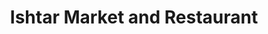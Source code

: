 ---
title: "Ishtar Market and Restaurant"
url: /boise/ishtar-market-and-restaurant/
shop: supermarket
---